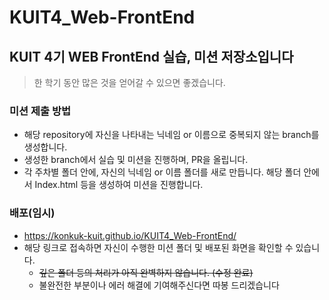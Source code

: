 # KUIT4_Web-FrontEnd

## KUIT 4기 WEB FrontEnd 실습, 미션 저장소입니다

> 한 학기 동안 많은 것을 얻어갈 수 있으면 좋겠습니다.

### 미션 제출 방법
- 해당 repository에 자신을 나타내는 닉네임 or 이름으로 중복되지 않는 branch를 생성합니다.
- 생성한 branch에서 실습 및 미션을 진행하며, PR을 올립니다.
- 각 주차별 폴더 안에, 자신의 닉네임 or 이름 폴더를 새로 만듭니다. 해당 폴더 안에서 Index.html 등을 생성하여 미션을 진행합니다.

### 배포(임시)
- https://konkuk-kuit.github.io/KUIT4_Web-FrontEnd/
- 해당 링크로 접속하면 자신이 수행한 미션 폴더 및 배포된 화면을 확인할 수 있습니다.
  - ~~깊은 폴더 등의 처리가 아직 완벽하지 않습니다. (수정 완료)~~
  - 불완전한 부분이나 에러 해결에 기여해주신다면 따봉 드리겠습니다
